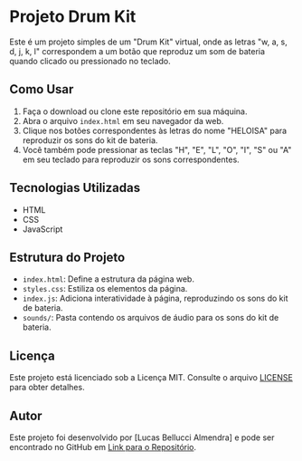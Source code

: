# Projeto Drum Kit

Este é um projeto simples de um "Drum Kit" virtual, onde as letras "w, a, s, d, j, k, l" correspondem a um botão que reproduz um som de bateria quando clicado ou pressionado no teclado.

## Como Usar

1. Faça o download ou clone este repositório em sua máquina.
2. Abra o arquivo `index.html` em seu navegador da web.
3. Clique nos botões correspondentes às letras do nome "HELOISA" para reproduzir os sons do kit de bateria.
4. Você também pode pressionar as teclas "H", "E", "L", "O", "I", "S" ou "A" em seu teclado para reproduzir os sons correspondentes.

## Tecnologias Utilizadas

- HTML
- CSS
- JavaScript

## Estrutura do Projeto

- `index.html`: Define a estrutura da página web.
- `styles.css`: Estiliza os elementos da página.
- `index.js`: Adiciona interatividade à página, reproduzindo os sons do kit de bateria.
- `sounds/`: Pasta contendo os arquivos de áudio para os sons do kit de bateria.

## Licença

Este projeto está licenciado sob a Licença MIT. Consulte o arquivo [LICENSE](LICENSE) para obter detalhes.

## Autor

Este projeto foi desenvolvido por [Lucas Bellucci Almendra] e pode ser encontrado no GitHub em [Link para o Repositório](https://github.com/belluccaz/HELO-kit).
